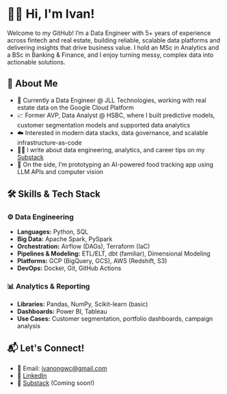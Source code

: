 # 👋🏻 Hi, I'm Ivan!

Welcome to my GitHub! I’m a Data Engineer with 5+ years of experience across fintech and real estate, building reliable, scalable data platforms and delivering insights that drive business value. I hold an MSc in Analytics and a BSc in Banking & Finance, and I enjoy turning messy, complex data into actionable solutions.

## 💫 About Me
- 🏢 Currently a Data Engineer @ JLL Technologies, working with real estate data on the Google Cloud Platform
- 📈 Former AVP, Data Analyst @ HSBC, where I built predictive models, customer segmentation models and supported data analytics
- ☁️ Interested in modern data stacks, data governance, and scalable infrastructure-as-code
- ✍🏻 I write about data engineering, analytics, and career tips on my [Substack](https://your-substack-link)
- 📸 On the side, I’m prototyping an AI-powered food tracking app using LLM APIs and computer vision

## 🛠️ Skills & Tech Stack

### ⚙️ Data Engineering
- **Languages:** Python, SQL
- **Big Data:** Apache Spark, PySpark
- **Orchestration:** Airflow (DAGs), Terraform (IaC)
- **Pipelines & Modeling:** ETL/ELT, dbt (familiar), Dimensional Modeling
- **Platforms:** GCP (BigQuery, GCS), AWS (Redshift, S3)
- **DevOps:** Docker, Git, GitHub Actions

### 📊 Analytics & Reporting
- **Libraries:** Pandas, NumPy, Scikit-learn (basic)
- **Dashboards:** Power BI, Tableau
- **Use Cases:** Customer segmentation, portfolio dashboards, campaign analysis

## 📬 Let's Connect!

- 📧 Email: [ivanongwc@gmail.com](mailto:ivanongwc@gmail.com)
- 💼 [LinkedIn](https://www.linkedin.com/in/your-profile)
- 📰 [Substack](https://your-substack-link) (Coming soon!)
